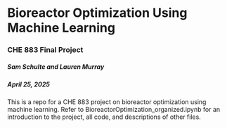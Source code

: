# Bioreactor Optimization Using Machine Learning
### CHE 883 Final Project 
##### Sam Schulte and Lauren Murray
##### April 25, 2025

This is a repo for a CHE 883 project on bioreactor optimization using machine learning. Refer to BioreactorOptimization_organized.ipynb for an introduction to the project, all code, and descriptions of other files. 
